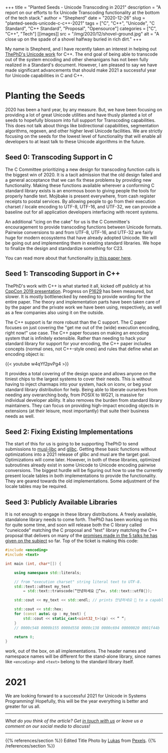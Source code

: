 +++
title = "Planted Seeds - Unicode Transcoding in 2021"
description = "A report on our efforts to fix Unicode Transcoding functionality at the bottom of the tech stack."
author = "Shepherd"
date = "2020-12-26"
slug = "planted-seeds-unicode-c-c++-2021"
tags = ["C", "C++", "Unicode", "C Standard", "C++ Standard", "Proposal", "Opensource"]
categories = ["C", "C++", "Tech"]
[[images]]
  src = "/img/2020/12/shovel-ground.jpg"
  alt = "A close up on the spade of a shovel halfway buried in rich dirt."
+++

My name is Shepherd, and I have recently taken an interest in helping out [ThePhD's Unicode work](https://thephd.github.io/portfolio/text) for C++. The end goal of being able to transcode out of the system encoding and other shenanigans has not been fully realized in a Standard's document. However, I am pleased to say we have made significant advancements that should make 2021 a successful year for Unicode capabilities in C and C++.<!--more-->




# Planting the Seeds

2020 has been a hard year, by any measure. But, we have been focusing on providing a lot of great Unicode utilities and have thusly planted a lot of seeds to hopefully blossom into full support for Transcoding capabilities. This does not talk about things like bidirectional capabilities, segmentation algorithms, regexen, and other higher level Unicode facilities. We are strictly focusing on the seeds for the lowest level of functionality that will enable all developers to at least talk to these Unicode algorithms in the future.



## Seed 0: Transcoding Support in C

The C Committee prioritizing a new design for transcoding function calls is the biggest win of 2020. It is a tacit admission that the old design failed and a general acceptance that we can fix these problems by providing new functionality. Making these functions available wherever a conforming C standard library exists is an enormous boon to giving people the tools for properly handle text. Mojibake is present everywhere, from cash register receipts to postal services. By allowing people to go from their execution charset / locale encoding to UTF-8, UTF-16, and UTF-32, we can provide a baseline out for all application developers interfacing with recent systems.

An additional "icing on the cake" for us is the C Committee's encouragement to provide transcoding functions between Unicode formats. Pairwise conversions to and from UTF-8, UTF-16, and UTF-32 are fairly huge for modern ecosystems that have already adopted Unicode. We will be going out and implementing them in existing standard libraries. We hope to finalize the design and standardize something for C23.

You can read more about that functionality [in this paper here](https://thephd.github.io/_vendor/future_cxx/papers/C%20-%20Efficient%20Character%20Conversions.html).



## Seed 1: Transcoding Support in C++

ThePhD's work with C++ is what started it all, kicked off publicly at his [CppCon 2019 presentation](https://www.youtube.com/watch?v=BdUipluIf1E). Progress on [P1629](https://wg21.link/p1629) has been measured, but slower. It is mostly bottlenecked by needing to provide wording for the entire paper. The theory and implementation parts have been taken care of by the paper and the private work we have been using, respectively, as well as a few companies also using it on the outside.

The C++ support is far more robust than the C support. The C paper focuses on just covering the "get me out of the (wide) execution encoding, right now!" use case. The C++ paper focuses on making an encoding system that is infinitely extensible. Rather than needing to hack your standard library for support for your encoding, the C++ paper includes concepts (normal ones, not C++-style ones) and rules that define what an encoding object is:

{{< youtube w4qYf2pvPg4 >}}

It provides a total covering of the design space and allows anyone on the tiniest chips to the largest systems to cover their needs. This is without having to inject charmaps into your system, hack on iconv, or beg your standard library distribution for help. Being able to liberate ourselves from needing any overarching body, from POSIX to WG21, is massive for individual developer ability. It also removes the burden from standard library maintainers. They can focus on providing high-impact encoding objects in extensions (at their leisure, most importantly) that suite their business needs as well.



## Seed 2: Fixing Existing Implementations

The start of this for us is going to be supporting ThePhD to send submissions to [musl-libc](https://musl.libc.org/) and [glibc](https://sourceware.org/git/?p=glibc.git;a=summary). Getting these basic functions without optimizations into a 2021 release of glibc and musl are the target goal. Optimizations will come later. However, in both of these libraries, optimized subroutines already exist in some Unicode to Unicode encoding pairwise conversions. The biggest hurdle will be figuring out how to use the currently present locale tables in both implementations to provide the functionality. They are geared towards the old implementations. Some adjustment of the locale tables may be required.



## Seed 3: Publicly Available Libraries

It is not enough to engage in these library distributions. A freely available, standalone library needs to come forth. ThePhD has been working on this for quite some time, and soon will release both the C library called "cuneicode" matching the C proposal and "text" library matching the C++ proposal that delivers on many of the [promises made in the 5 talks he has given on the subject](https://www.youtube.com/watch?v=X-FLGsa8LVc&list=PLPepo5xPlNTl2bGAn6NWTEyuMVtKi5hEE) so far. Top of the ticket is making this code:


```cpp
#include <encoding>
#include <text>

int main (int, char*[]) {

	using namespace std::literals;

	// from "execution charset" string literal text to UTF-8.
	std::text::u8text my_text
		= std::text::transcode(“안녕하세요 👋”sv, std::text::utf8{});

	std::cout << my_text << std::endl; // prints 안녕하세요 👋 to a capable console

	std::cout << std::hex;
	for (const auto& cp : my_text) {
		std::cout << static_cast<uint32_t>(cp) << “ “;
	}
	// 0000c548 0000b155 0000d558 0000c138 0000c694 00000020 0001f44b

	return 0;
}
```

work, out of the box, on all implementations. The header names and namespace names will be different for the stand-alone library, since names like `<encoding>` and `<text>` belong to the standard library itself.




# 2021

We are looking forward to a successful 2021 for Unicode in Systems Programming! Hopefully, this will be the year everything is better and greater for us all.




---

_What do you think of the article? Get [in touch with us](/contact) or leave us a comment on our social media to discuss!_

---




{{% references/section %}}
Edited Title Photo by [Lukas](https://www.pexels.com/@goumbik?utm_content=attributionCopyText&utm_medium=referral&utm_source=pexels) from [Pexels](https://www.pexels.com/photo/agriculture-backyard-blur-close-up-296230/?utm_content=attributionCopyText&utm_medium=referral&utm_source=pexels).
{{% /references/section %}}
